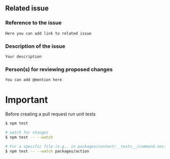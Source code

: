 ## Related issue

### Reference to the issue

`Here you can add link to related issue`

### Description of the issue

`Your description`

### Person(s) for reviewing proposed changes

`You can add @mention here`

# Important

Before creating a pull request run unit tests

```sh
$ npm test

# watch for changes
$ npm test -- --watch

# For a specific file (e.g., in packages/context/__tests__/command.test.js)
$ npm test -- --watch packages/action
```
